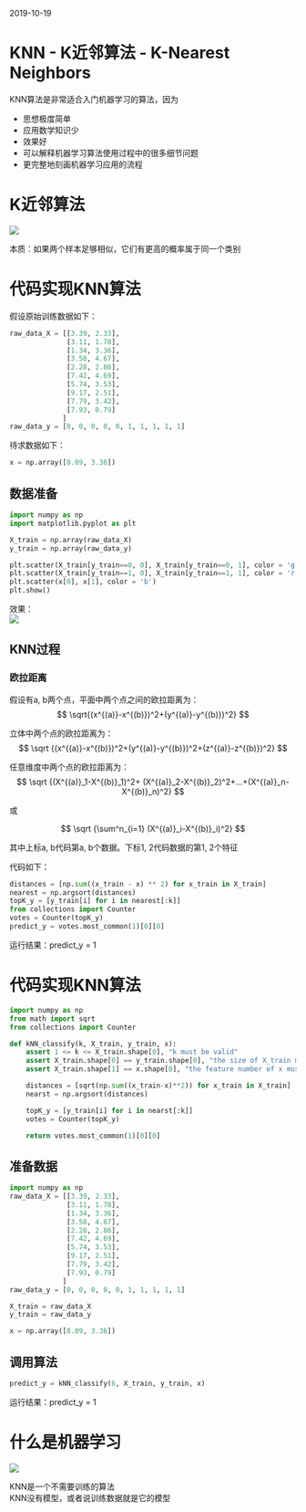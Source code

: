 2019-10-19

# KNN - K近邻算法 - K-Nearest Neighbors

KNN算法是非常适合入门机器学习的算法，因为
- 思想极度简单
- 应用数学知识少
- 效果好
- 可以解释机器学习算法使用过程中的很多细节问题
- 更完整地刻画机器学习应用的流程

# K近邻算法

![](http://windmissing.github.io/images_for_gitbook/liu_yu_bo_play_with_machine_learning/17.png)   

本质：如果两个样本足够相似，它们有更高的概率属于同一个类别

# 代码实现KNN算法

假设原始训练数据如下：

```python
raw_data_X = [[3.39, 2.33],
              [3.11, 1.78],
              [1.34, 3.36],
              [3.58, 4.67],
              [2.28, 2.86],
              [7.42, 4.69],
              [5.74, 3.53],
              [9.17, 2.51],
              [7.79, 3.42],
              [7.93, 0.79]
             ]
raw_data_y = [0, 0, 0, 0, 0, 1, 1, 1, 1, 1]
```

待求数据如下：

```python
x = np.array([8.09, 3.36])
```

## 数据准备

```python
import numpy as np
import matplotlib.pyplot as plt

X_train = np.array(raw_data_X)
y_train = np.array(raw_data_y)

plt.scatter(X_train[y_train==0, 0], X_train[y_train==0, 1], color = 'g')
plt.scatter(X_train[y_train==1, 0], X_train[y_train==1, 1], color = 'r')
plt.scatter(x[0], x[1], color = 'b')
plt.show()
```

效果：  
![](http://windmissing.github.io/images_for_gitbook/liu_yu_bo_play_with_machine_learning/18.png)

## KNN过程

### 欧拉距离

假设有a, b两个点，平面中两个点之间的欧拉距离为：  
$$
\sqrt{(x^{(a)}-x^{(b)})^2+(y^{(a)}-y^{(b)})^2}
$$

立体中两个点的欧拉距离为：  
$$
\sqrt {(x^{(a)}-x^{(b)})^2+(y^{(a)}-y^{(b)})^2+(z^{(a)}-z^{(b)})^2}
$$

任意维度中两个点的欧拉距离为：  
$$
\sqrt {(X^{(a)}_1-X^{(b)}_1)^2+ (X^{(a)}_2-X^{(b)}_2)^2+...+(X^{(a)}_n-X^{(b)}_n)^2}
$$

或

$$
\sqrt {\sum^n_{i=1} (X^{(a)}_i-X^{(b)}_i)^2}
$$

其中上标a, b代码第a, b个数据。下标1, 2代码数据的第1, 2个特征

代码如下：

```python
distances = [np.sum((x_train - x) ** 2) for x_train in X_train]
nearest = np.argsort(distances)
topK_y = [y_train[i] for i in nearest[:k]]
from collections import Counter
votes = Counter(topK_y)
predict_y = votes.most_common(1)[0][0]
```

运行结果：predict_y = 1

# 代码实现KNN算法

```python
import numpy as np
from math import sqrt
from collections import Counter

def kNN_classify(k, X_train, y_train, x):
    assert 1 <= k <= X_train.shape[0], "k must be valid"
    assert X_train.shape[0] == y_train.shape[0], "the size of X_train must equal to the size of y_train"
    assert X_train.shape[1] == x.shape[0], "the feature number of x must be equal to X_train"

    distances = [sqrt(np.sum((x_train-x)**2)) for x_train in X_train]
    nearst = np.argsort(distances)

    topK_y = [y_train[i] for i in nearst[:k]]
    votes = Counter(topK_y)

    return votes.most_common(1)[0][0]
```


## 准备数据

```python
import numpy as np
raw_data_X = [[3.39, 2.33],
              [3.11, 1.78],
              [1.34, 3.36],
              [3.58, 4.67],
              [2.28, 2.86],
              [7.42, 4.69],
              [5.74, 3.53],
              [9.17, 2.51],
              [7.79, 3.42],
              [7.93, 0.79]
             ]
raw_data_y = [0, 0, 0, 0, 0, 1, 1, 1, 1, 1]

X_train = raw_data_X
y_train = raw_data_y

x = np.array([8.09, 3.36])
```

## 调用算法

```python
predict_y = kNN_classify(6, X_train, y_train, x)
```
运行结果：predict_y = 1

# 什么是机器学习

![](http://windmissing.github.io/images_for_gitbook/liu_yu_bo_play_with_machine_learning/23.png)   

KNN是一个不需要训练的算法  
KNN没有模型，或者说训练数据就是它的模型
